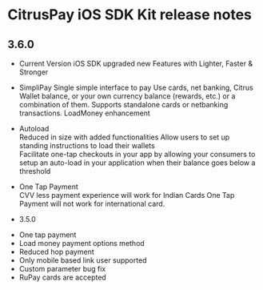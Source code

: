 CitrusPay iOS SDK Kit release notes
==============================================

3.6.0
-----

* Current Version
iOS SDK upgraded new Features with Lighter, Faster & Stronger

- SimpliPay
Single simple interface to pay
Use cards, net banking, Citrus Wallet balance, or your own currency balance (rewards, etc.) or a combination of them. Supports standalone cards or netbanking transactions. 
LoadMoney enhancement

- Autoload                                   
Reduced in size with added functionalities
Allow users to set up standing instructions to load their wallets                                                                        
Facilitate one-tap checkouts in your app by allowing your consumers to setup an auto-load in your application when their balance goes below a threshold                                                                        

- One Tap Payment                           
CVV less payment experience will work for Indian Cards
One Tap Payment will not work for international card.


* 3.5.0

- One tap payment
- Load money payment options method
- Reduced hop payment
- Only mobile based link user supported
- Custom parameter bug fix
- RuPay cards are accepted
